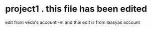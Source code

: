 # project1 . this file has been edited
edit from veda's account -m
and this edit is from laasyas account

